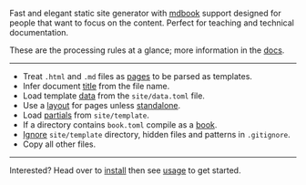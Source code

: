 Fast and elegant static site generator with [mdbook][] support designed for people that want to focus on the content. Perfect for teaching and technical documentation.

These are the processing rules at a glance; more information in the [docs](/docs/).

---

* Treat `.html` and `.md` files as [pages](/docs/pages/) to be parsed as templates.
* Infer document [title](/docs/title/) from the file name.
* Load template [data](/docs/data/) from the `site/data.toml` file.
* Use a [layout](/docs/layout/) for pages unless [standalone](/docs/standalone/).
* Load [partials](/docs/partials/) from `site/template`.
* If a directory contains `book.toml` compile as a [book](/docs/book/).
* [Ignore](/docs/ignore/) `site/template` directory, hidden files and patterns in `.gitignore`.
* Copy all other files.

---

Interested? Head over to [install](/install/) then see [usage](/usage/) to get started.

[pulldown-cmark]: https://github.com/raphlinus/pulldown-cmark
[handlebars]: https://github.com/sunng87/handlebars-rust
[mdbook]: https://github.com/rust-lang/mdBook

